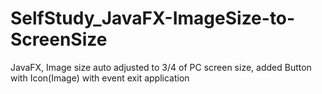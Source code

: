 # SelfStudy_JavaFX-ImageSize-to-ScreenSize
JavaFX, Image size auto adjusted to 3/4 of PC screen size, added Button with Icon(Image) with event exit application
